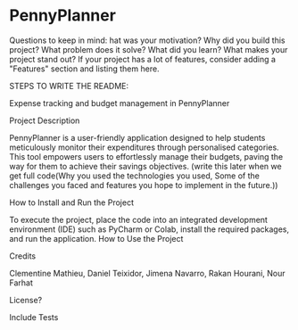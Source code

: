 # PennyPlanner

Questions to keep in mind:
hat was your motivation?
Why did you build this project?
What problem does it solve?
What did you learn?
What makes your project stand out?
If your project has a lot of features, consider adding a "Features" section and listing them here.

STEPS TO WRITE THE README:

Expense tracking and budget management in PennyPlanner

Project Description

PennyPlanner is a user-friendly application designed to help students meticulously monitor their expenditures through personalised categories. This tool empowers users to effortlessly manage their budgets, paving the way for them to achieve their savings objectives.
(write this later when we get full code(Why you used the technologies you used, Some of the challenges you faced and features you hope to implement in the future.))

How to Install and Run the Project

To execute the project, place the code into an integrated development environment (IDE) such as PyCharm or Colab, install the required packages, and run the application.
How to Use the Project

Credits

Clementine Mathieu, 
Daniel Teixidor, 
Jimena Navarro,
Rakan Hourani, 
Nour Farhat

License?

Include Tests
